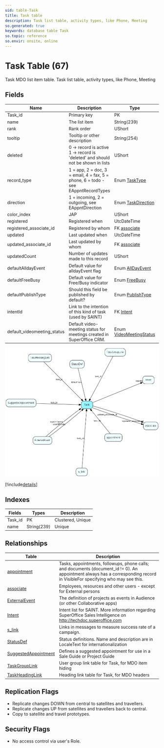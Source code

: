 ```yaml
---
uid: table-Task
title: Task table
description: Task list table, activity types, like Phone, Meeting
so.generated: true
keywords: database table Task
so.topic: reference
so.envir: onsite, online
---
```


# Task Table (67)

Task MDO list item table.
Task list table, activity types, like Phone, Meeting

## Fields

| Name | Description | Type | Null |
|------|-------------|------|:----:|
|Task\_id|Primary key|PK| |
|name|The list item|String(239)| |
|rank|Rank order|UShort|&#x25CF;|
|tooltip|Tooltip or other description|String(254)|&#x25CF;|
|deleted|0 -&gt; record is active 1 -&gt; record is &apos;deleted&apos; and should not be shown in lists|UShort|&#x25CF;|
|record\_type|1 = app, 2 = doc, 3 = email, 4 = fax, 5 = phone, 6 = todo - see EAppntRecordTypes|Enum [TaskType](enums/tasktype.md)| |
|direction|1 = incoming, 2 = outgoing, see EAppntDirection|Enum [TaskDirection](enums/taskdirection.md)|&#x25CF;|
|color\_index|JAP|UShort|&#x25CF;|
|registered|Registered when|UtcDateTime| |
|registered\_associate\_id|Registered by whom|FK [associate](associate.md)| |
|updated|Last updated when|UtcDateTime| |
|updated\_associate\_id|Last updated by whom|FK [associate](associate.md)| |
|updatedCount|Number of updates made to this record|UShort| |
|defaultAlldayEvent|Default value for alldayEvent flag|Enum [AllDayEvent](enums/alldayevent.md)|&#x25CF;|
|defaultFreeBusy|Default value for Free/Busy indicator|Enum [FreeBusy](enums/freebusy.md)|&#x25CF;|
|defaultPublishType|Should this field be published by default?|Enum [PublishType](enums/publishtype.md)|&#x25CF;|
|intentId|Link to the intention of this kind of task (used by SAINT)|FK [Intent](intent.md)|&#x25CF;|
|default\_videomeeting\_status|Default video-meeting status for meetings created in SuperOffice CRM.|Enum [VideoMeetingStatus](enums/videomeetingstatus.md)| |


![Task table relationship diagram](./media/Task.png)

[!include[details](./includes/task.md)]

## Indexes

| Fields | Types | Description |
|--------|-------|-------------|
|Task\_id |PK |Clustered, Unique |
|name |String(239) |Unique |

## Relationships

| Table|  Description |
|------|-------------|
|[appointment](appointment.md)  |Tasks, appointments, followups, phone calls; and documents (document_id != 0). An appointment always has a corresponding record in VisibleFor specifying who may see this.  |
|[associate](associate.md)  |Employees, resources and other users - except for External persons |
|[ExternalEvent](externalevent.md)  |The definition of projects as events in Audience (or other Collaborative apps) |
|[Intent](intent.md)  |Intent list for SAINT. More information regarding SuperOffice Sales Intelligence on http://techdoc.superoffice.com  |
|[s\_link](s-link.md)  |Links in messages to measure success rate of a campaign. |
|[StatusDef](statusdef.md)  |Status definitions. Name and description are in LocaleText for internationalization |
|[SuggestedAppointment](suggestedappointment.md)  |Defines a suggested appointment for use in a Sale Guide or Project Guide |
|[TaskGroupLink](taskgrouplink.md)  |User group link table for Task, for MDO item hiding |
|[TaskHeadingLink](taskheadinglink.md)  |Heading link table for Task, for MDO headers |


## Replication Flags

* Replicate changes DOWN from central to satellites and travellers.
* Replicate changes UP from satellites and travellers back to central.
* Copy to satellite and travel prototypes.

## Security Flags

* No access control via user's Role.

